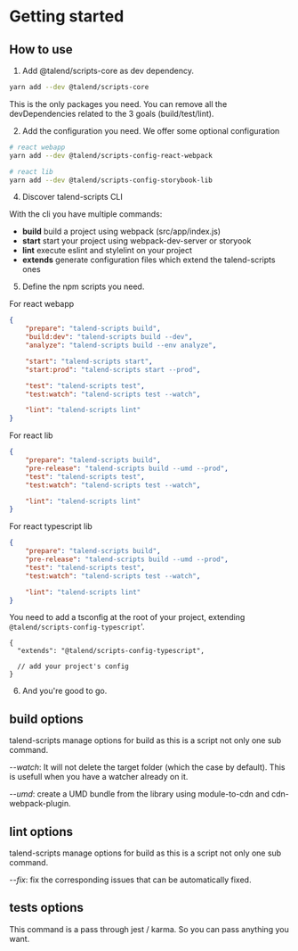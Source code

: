 # Getting started

## How to use

1. Add @talend/scripts-core as dev dependency.

```bash
yarn add --dev @talend/scripts-core
```

This is the only packages you need. You can remove all the devDependencies related to the 3 goals (build/test/lint).

2. Add the configuration you need. We offer some optional configuration

```bash
# react webapp
yarn add --dev @talend/scripts-config-react-webpack

# react lib
yarn add --dev @talend/scripts-config-storybook-lib
```

4. Discover talend-scripts CLI

With the cli you have multiple commands:

- **build** build a project using webpack (src/app/index.js)
- **start** start your project using webpack-dev-server or storyook
- **lint** execute eslint and stylelint on your project
- **extends** generate configuration files which extend the talend-scripts ones

5. Define the npm scripts you need.

For react webapp

```json
{
	"prepare": "talend-scripts build",
	"build:dev": "talend-scripts build --dev",
	"analyze": "talend-scripts build --env analyze",

	"start": "talend-scripts start",
	"start:prod": "talend-scripts start --prod",

	"test": "talend-scripts test",
	"test:watch": "talend-scripts test --watch",

	"lint": "talend-scripts lint"
}
```

For react lib

```json
{
	"prepare": "talend-scripts build",
	"pre-release": "talend-scripts build --umd --prod",
	"test": "talend-scripts test",
	"test:watch": "talend-scripts test --watch",

	"lint": "talend-scripts lint"
}
```

For react typescript lib

```json
{
	"prepare": "talend-scripts build",
	"pre-release": "talend-scripts build --umd --prod",
	"test": "talend-scripts test",
	"test:watch": "talend-scripts test --watch",

	"lint": "talend-scripts lint"
}
```

You need to add a tsconfig at the root of your project, extending `@talend/scripts-config-typescript`'.

```
{
  "extends": "@talend/scripts-config-typescript",

  // add your project's config
}

```

6. And you're good to go.

## build options

talend-scripts manage options for build as this is a script not only one sub command.

_--watch_: It will not delete the target folder (which the case by default).
This is usefull when you have a watcher already on it.

_--umd_: create a UMD bundle from the library using module-to-cdn and cdn-webpack-plugin.

## lint options

talend-scripts manage options for build as this is a script not only one sub command.

_--fix_: fix the corresponding issues that can be automatically fixed.

## tests options

This command is a pass through jest / karma. So you can pass anything you want.
